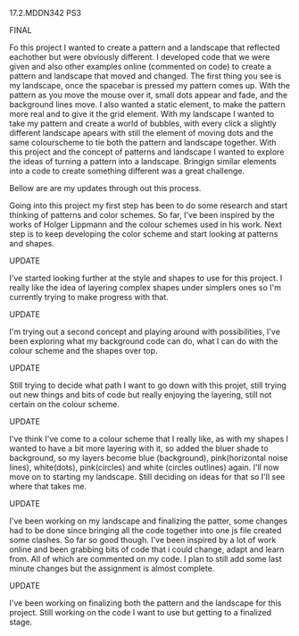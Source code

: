 17.2.MDDN342 PS3

FINAL

Fo this project I wanted to create a pattern and a landscape that reflected eachother but were obviously different. I developed code that we were given and also other examples online (commented on code) to create a pattern and landscape that moved and changed. The first thing you see is my landscape, once the spacebar is pressed my pattern comes up. With the pattern as you move the mouse over it, small dots appear and fade, and the background lines move. I also wanted a static element, to make the pattern more real and to give it the grid element. With my landscape I wanted to take my pattern and create a world of bubbles, with every click a slightly different landscape apears with still the element of moving dots and the same colourscheme to tie both the pattern and landscape together. With this project and the concept of patterns and landscape I wanted to explore the ideas of turning a pattern into a landscape. Bringign similar elements into a code to create something different was a great challenge.

Bellow are are my updates through out this process.

Going into this project my first step has been to do some research and start thinking of patterns and color schemes. So far, I've been inspired by the works of Holger Lippmann and the colour schemes used in his work. Next step is to keep developing the color scheme and start looking at patterns and shapes.

UPDATE

I've started looking further at the style and shapes to use for this project. I really like the idea of layering complex shapes under simplers ones so I'm currently trying to make progress with that.

UPDATE

I'm trying out a second concept and playing around with possibilities, I've been exploring what my background code can do, what I can do with the colour scheme and the shapes over top.

UPDATE 

Still trying to decide what path I want to go down with this projet, still trying out new things and bits of code but really enjoying the layering, still not certain on the colour scheme.

UPDATE

I've think I've come to a colour scheme that I really like, as with my shapes I wanted to have a bit more layering with it, so added the bluer shade to background, so my layers become blue (background), pink(horizontal noise lines), white(dots), pink(circles) and white (circles outlines) again. I'll now move on to starting my landscape. Still deciding on ideas for that so I'll see where that takes me.

UPDATE

I've been working on my landscape and finalizing the patter, some changes had to be done since bringing all the code together into one js file created some clashes. So far so good though. I've been inspired by a lot of work online and been grabbing bits of code that i could change, adapt and learn from. All of which are commented on my code. I plan to still add some last minute changes but the assignment is almost complete.

UPDATE

I've been working on finalizing both the pattern and the landscape for this project. Still working on the code I want to use but getting to a finalized stage.


